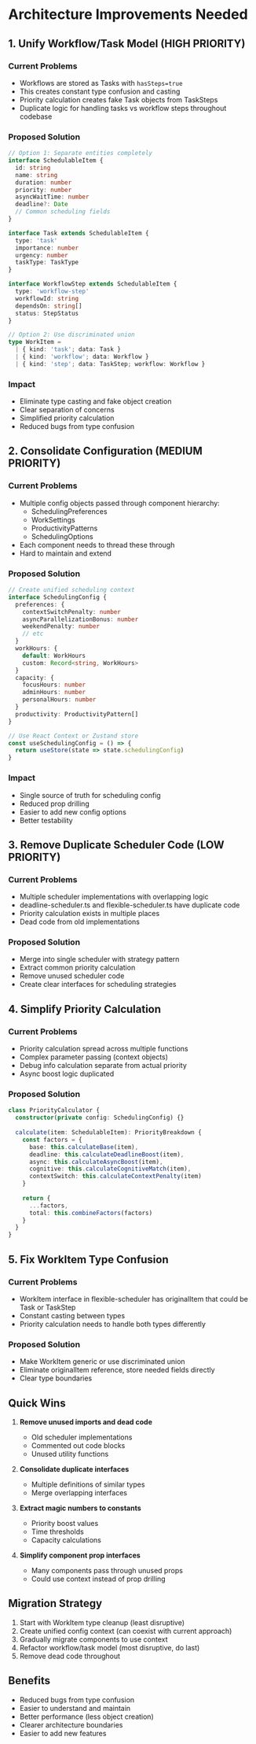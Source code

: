 # Architecture Improvements Needed

## 1. Unify Workflow/Task Model (HIGH PRIORITY)

### Current Problems
- Workflows are stored as Tasks with `hasSteps=true` 
- This creates constant type confusion and casting
- Priority calculation creates fake Task objects from TaskSteps
- Duplicate logic for handling tasks vs workflow steps throughout codebase

### Proposed Solution
```typescript
// Option 1: Separate entities completely
interface SchedulableItem {
  id: string
  name: string
  duration: number
  priority: number
  asyncWaitTime: number
  deadline?: Date
  // Common scheduling fields
}

interface Task extends SchedulableItem {
  type: 'task'
  importance: number
  urgency: number
  taskType: TaskType
}

interface WorkflowStep extends SchedulableItem {
  type: 'workflow-step'
  workflowId: string
  dependsOn: string[]
  status: StepStatus
}

// Option 2: Use discriminated union
type WorkItem = 
  | { kind: 'task'; data: Task }
  | { kind: 'workflow'; data: Workflow }
  | { kind: 'step'; data: TaskStep; workflow: Workflow }
```

### Impact
- Eliminate type casting and fake object creation
- Clear separation of concerns
- Simplified priority calculation
- Reduced bugs from type confusion

## 2. Consolidate Configuration (MEDIUM PRIORITY)

### Current Problems
- Multiple config objects passed through component hierarchy:
  - SchedulingPreferences
  - WorkSettings  
  - ProductivityPatterns
  - SchedulingOptions
- Each component needs to thread these through
- Hard to maintain and extend

### Proposed Solution
```typescript
// Create unified scheduling context
interface SchedulingConfig {
  preferences: {
    contextSwitchPenalty: number
    asyncParallelizationBonus: number
    weekendPenalty: number
    // etc
  }
  workHours: {
    default: WorkHours
    custom: Record<string, WorkHours>
  }
  capacity: {
    focusHours: number
    adminHours: number
    personalHours: number
  }
  productivity: ProductivityPattern[]
}

// Use React Context or Zustand store
const useSchedulingConfig = () => {
  return useStore(state => state.schedulingConfig)
}
```

### Impact
- Single source of truth for scheduling config
- Reduced prop drilling
- Easier to add new config options
- Better testability

## 3. Remove Duplicate Scheduler Code (LOW PRIORITY)

### Current Problems
- Multiple scheduler implementations with overlapping logic
- deadline-scheduler.ts and flexible-scheduler.ts have duplicate code
- Priority calculation exists in multiple places
- Dead code from old implementations

### Proposed Solution
- Merge into single scheduler with strategy pattern
- Extract common priority calculation
- Remove unused scheduler code
- Create clear interfaces for scheduling strategies

## 4. Simplify Priority Calculation

### Current Problems  
- Priority calculation spread across multiple functions
- Complex parameter passing (context objects)
- Debug info calculation separate from actual priority
- Async boost logic duplicated

### Proposed Solution
```typescript
class PriorityCalculator {
  constructor(private config: SchedulingConfig) {}
  
  calculate(item: SchedulableItem): PriorityBreakdown {
    const factors = {
      base: this.calculateBase(item),
      deadline: this.calculateDeadlineBoost(item),
      async: this.calculateAsyncBoost(item),
      cognitive: this.calculateCognitiveMatch(item),
      contextSwitch: this.calculateContextPenalty(item)
    }
    
    return {
      ...factors,
      total: this.combineFactors(factors)
    }
  }
}
```

## 5. Fix WorkItem Type Confusion

### Current Problems
- WorkItem interface in flexible-scheduler has originalItem that could be Task or TaskStep
- Constant casting between types
- Priority calculation needs to handle both types differently

### Proposed Solution
- Make WorkItem generic or use discriminated union
- Eliminate originalItem reference, store needed fields directly
- Clear type boundaries

## Quick Wins

1. **Remove unused imports and dead code**
   - Old scheduler implementations
   - Commented out code blocks
   - Unused utility functions

2. **Consolidate duplicate interfaces**
   - Multiple definitions of similar types
   - Merge overlapping interfaces

3. **Extract magic numbers to constants**
   - Priority boost values
   - Time thresholds
   - Capacity calculations

4. **Simplify component prop interfaces**
   - Many components pass through unused props
   - Could use context instead of prop drilling

## Migration Strategy

1. Start with WorkItem type cleanup (least disruptive)
2. Create unified config context (can coexist with current approach)
3. Gradually migrate components to use context
4. Refactor workflow/task model (most disruptive, do last)
5. Remove dead code throughout

## Benefits

- Reduced bugs from type confusion
- Easier to understand and maintain
- Better performance (less object creation)
- Clearer architecture boundaries
- Easier to add new features